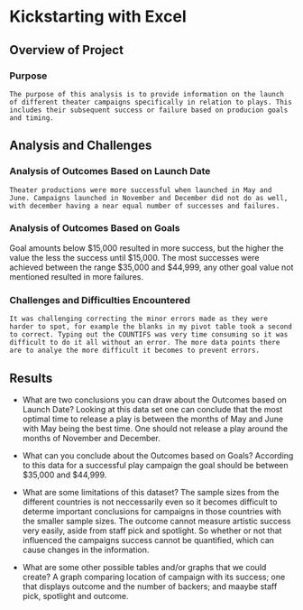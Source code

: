 # Kickstarting with Excel

## Overview of Project

### Purpose 
    The purpose of this analysis is to provide information on the launch of different theater campaigns specifically in relation to plays. This includes their subsequent success or failure based on producion goals and timing.

## Analysis and Challenges

### Analysis of Outcomes Based on Launch Date
    Theater productions were more successful when launched in May and June. Campaigns launched in November and December did not do as well, with december having a near equal number of successes and failures.
    
### Analysis of Outcomes Based on Goals
   Goal amounts below $15,000 resulted in more success, but the higher the value the less the success until $15,000. The most successes were achieved between the range $35,000 and $44,999, any other goal value not mentioned resulted in more failures.

### Challenges and Difficulties Encountered 
    It was challenging correcting the minor errors made as they were harder to spot, for example the blanks in my pivot table took a second to correct. Typing out the COUNTIFS was very time consuming so it was difficult to do it all without an error. The more data points there are to analye the more difficult it becomes to prevent errors.

## Results

- What are two conclusions you can draw about the Outcomes based on Launch Date? 
    Looking at this data set one can conclude that the most optimal time to release a play is between the months of May and June with May being the best time. One should not release a play around the months of November and December.

- What can you conclude about the Outcomes based on Goals? 
    According to this data for a successful play campaign the goal should be between $35,000 and $44,999.
    
    

- What are some limitations of this dataset? 
    The sample sizes from the different countries is not neccessarily even so it becomes difficult to determe important conclusions for campaigns in those countries with the smaller sample sizes. The outcome cannot measure artistic success very easily, aside from staff pick and spotlight. So whether or not that influenced the campaigns success cannot be quantified, which can cause changes in the information.

- What are some other possible tables and/or graphs that we could create? A graph comparing location of campaign with its success; one that displays outcome and the number of backers; and maaybe staff pick, spotlight and outcome.

